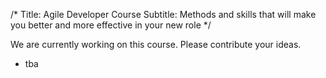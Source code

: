 /*
Title: Agile Developer Course
Subtitle: Methods and skills that will make you better and more effective in your new role
*/

We are currently working on this course. Please contribute your ideas.

<split>

* tba
